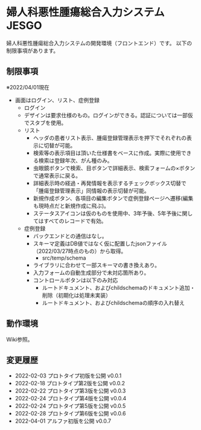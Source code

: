 # 婦人科悪性腫瘍総合入力システム JESGO
婦人科悪性腫瘍総合入力システムの開発環境（フロントエンド）です。
以下の制限事項があります。

## 制限事項
※2022/04/01現在
- 画面はログイン、リスト、症例登録
   - ログイン
    - デザインは要求仕様のもの。ログインができる。認証については一部仮でスタブを使用。
  - リスト
    - ヘッダの患者リスト表示、腫瘍登録管理表示を押下でそれぞれの表示に切替が可能。
    - 検索等の表示項目は頂いた仕様書をベースに作成。実際に使用できる検索は登録年次、がん種のみ。
    - 虫眼鏡ボタンで検索、目ボタンで詳細表示、検索フォームの×ボタンで通常表示に戻る。
    - 詳細表示時の経過・再発情報を表示するチェックボックス切替で「腫瘍登録管理表示」同情報の表示切替が可能。
    - 新規作成ボタン、各項目の編集ボタンで症例登録ページへ遷移(編集も現時点だと新規作成に飛ぶ)。
    - ステータスアイコンは仮のものを使用中、3年予後、5年予後に関してはすべてのレコードで有効。
  - 症例登録
    - バックエンドとの通信はなし。
    - スキーマ定義はDB値ではなく仮に配置したjsonファイル（2022/03/27時点のもの）から取得。
      - src/temp/schema
    - ライブラリに合わせて一部スキーマの書き換えあり。
    - 入力フォームの自動生成部分で未対応箇所あり。
    - コントロールボタンは以下のみ対応
      - ルートドキュメント、およびchildschemaのドキュメント追加・削除（初期化は処理未実装）
      - ルートドキュメント、およびchildschemaの順序の入れ替え

## 動作環境
Wiki参照。

## 変更履歴
- 2022-02-03 プロトタイプ初版を公開 v0.0.1
- 2022-02-18 プロトタイプ第2版を公開 v0.0.2
- 2022-02-22 プロトタイプ第3版を公開 v0.0.3
- 2022-02-24 プロトタイプ第4版を公開 v0.0.4
- 2022-02-24 プロトタイプ第5版を公開 v0.0.5
- 2022-02-28 プロトタイプ第6版を公開 v0.0.6
- 2022-04-01 アルファ初版を公開 v0.0.7
